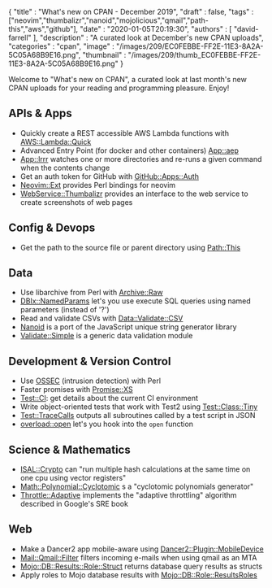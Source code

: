 {
   "title" : "What's new on CPAN - December 2019",
   "draft" : false,
   "tags" : ["neovim","thumbalizr","nanoid","mojolicious","qmail","path-this","aws","github"],
   "date" : "2020-01-05T20:19:30",
   "authors" : [
      "david-farrell"
   ],
   "description" : "A curated look at December's new CPAN uploads",
   "categories" : "cpan",
   "image" : "/images/209/EC0FEBBE-FF2E-11E3-8A2A-5C05A68B9E16.png",
   "thumbnail" : "/images/209/thumb_EC0FEBBE-FF2E-11E3-8A2A-5C05A68B9E16.png"
}


Welcome to "What's new on CPAN", a curated look at last month's new CPAN uploads for your reading and programming pleasure. Enjoy!

APIs & Apps
-----------
* Quickly create a REST accessible AWS Lambda functions with [AWS::Lambda::Quick](https://metacpan.org/pod/AWS::Lambda::Quick)
* Advanced Entry Point (for docker and other containers) [App::aep](https://metacpan.org/pod/App::aep)
* [App::lrrr](https://metacpan.org/pod/App::lrrr) watches one or more directories and re-runs a given command when the contents change
* Get an auth token for GitHub with [GitHub::Apps::Auth](https://metacpan.org/pod/GitHub::Apps::Auth)
* [Neovim::Ext](https://metacpan.org/pod/Neovim::Ext) provides Perl bindings for neovim
* [WebService::Thumbalizr](https://metacpan.org/pod/WebService::Thumbalizr) provides an interface to the web service to create screenshots of web pages


Config & Devops
---------------
* Get the path to the source file or parent directory using [Path::This](https://metacpan.org/pod/Path::This)


Data
----
* Use libarchive from Perl with [Archive::Raw](https://metacpan.org/pod/Archive::Raw)
* [DBIx::NamedParams](https://metacpan.org/pod/DBIx::NamedParams) let's you use execute SQL queries using named parameters (instead of '?')
* Read and validate CSVs with [Data::Validate::CSV](https://metacpan.org/pod/Data::Validate::CSV)
* [Nanoid](https://metacpan.org/pod/Nanoid) is a port of the JavaScript unique string generator library
* [Validate::Simple](https://metacpan.org/pod/Validate::Simple) is a generic data validation module


Development & Version Control
-----------------------------
* Use [OSSEC](https://metacpan.org/pod/OSSEC) (intrusion detection) with Perl
* Faster promises with [Promise::XS](https://metacpan.org/pod/Promise::XS)
* [Test::CI](https://metacpan.org/pod/Test::CI): get details about the current CI environment
* Write object-oriented tests that work with Test2 using [Test::Class::Tiny](https://metacpan.org/pod/Test::Class::Tiny)
* [Test::TraceCalls](https://metacpan.org/pod/Test::TraceCalls) outputs all subroutines called by a test script in JSON
* [overload::open](https://metacpan.org/pod/overload::open) let's you hook into the `open` function


Science & Mathematics
---------------------
* [ISAL::Crypto](https://metacpan.org/pod/ISAL::Crypto) can "run multiple hash calculations at the same time on one cpu using vector registers"
* [Math::Polynomial::Cyclotomic](https://metacpan.org/pod/Math::Polynomial::Cyclotomic) s a "cyclotomic polynomials generator"
* [Throttle::Adaptive](https://metacpan.org/pod/Throttle::Adaptive) implements the "adaptive throttling" algorithm described in Google's SRE book


Web
---
* Make a Dancer2 app mobile-aware using [Dancer2::Plugin::MobileDevice](https://metacpan.org/pod/Dancer2::Plugin::MobileDevice)
* [Mail::Qmail::Filter](https://metacpan.org/pod/Mail::Qmail::Filter) filters incoming e-mails when using qmail as an MTA
* [Mojo::DB::Results::Role::Struct](https://metacpan.org/pod/Mojo::DB::Results::Role::Struct) returns database query results as structs
* Apply roles to Mojo database results with [Mojo::DB::Role::ResultsRoles](https://metacpan.org/pod/Mojo::DB::Role::ResultsRoles)
